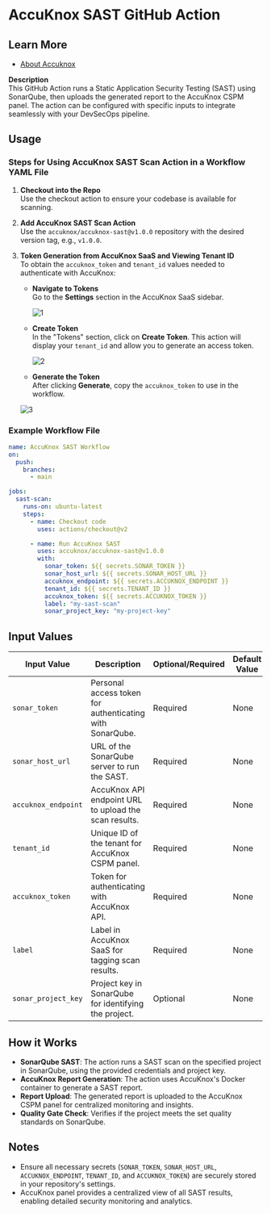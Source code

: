 # AccuKnox SAST GitHub Action

## Learn More

- [About Accuknox](https://www.accuknox.com/)

**Description**  
This GitHub Action runs a Static Application Security Testing (SAST) using SonarQube, then uploads the generated report to the AccuKnox CSPM panel. The action can be configured with specific inputs to integrate seamlessly with your DevSecOps pipeline.

## Usage

### Steps for Using AccuKnox SAST Scan Action in a Workflow YAML File

1. **Checkout into the Repo**  
   Use the checkout action to ensure your codebase is available for scanning.
   
2. **Add AccuKnox SAST Scan Action**  
   Use the `accuknox/accuknox-sast@v1.0.0` repository with the desired version tag, e.g., `v1.0.0`.

3. **Token Generation from AccuKnox SaaS and Viewing Tenant ID**  
   To obtain the `accuknox_token` and `tenant_id` values needed to authenticate with AccuKnox:
   
   - **Navigate to Tokens**  
     Go to the **Settings** section in the AccuKnox SaaS sidebar.

     ![1](https://github.com/udit-uniyal/container-scan-action/assets/115368361/8f4e188b-d9f3-4404-83af-134d5dc1417a)
   
   - **Create Token**  
     In the "Tokens" section, click on **Create Token**. This action will display your `tenant_id` and allow you to generate an access token.

     ![2](https://github.com/udit-uniyal/container-scan-action/assets/115368361/296bc611-acb8-4918-9d6b-3a8ec7733377)
   
   - **Generate the Token**  
     After clicking **Generate**, copy the `accuknox_token` to use in the workflow.

   ![3](https://github.com/udit-uniyal/container-scan-action/assets/115368361/16032af0-bcac-4787-8f2a-a3fa0edc6ec6)

### Example Workflow File

```yaml
name: AccuKnox SAST Workflow
on:
  push:
    branches:
      - main

jobs:
  sast-scan:
    runs-on: ubuntu-latest
    steps:
      - name: Checkout code
        uses: actions/checkout@v2

      - name: Run AccuKnox SAST
        uses: accuknox/accuknox-sast@v1.0.0
        with:
          sonar_token: ${{ secrets.SONAR_TOKEN }}
          sonar_host_url: ${{ secrets.SONAR_HOST_URL }}
          accuknox_endpoint: ${{ secrets.ACCUKNOX_ENDPOINT }}
          tenant_id: ${{ secrets.TENANT_ID }}
          accuknox_token: ${{ secrets.ACCUKNOX_TOKEN }}
          label: "my-sast-scan"
          sonar_project_key: "my-project-key"
```

## Input Values

| Input Value        | Description                                                | Optional/Required | Default Value |
|--------------------|------------------------------------------------------------|--------------------|---------------|
| `sonar_token`      | Personal access token for authenticating with SonarQube.   | Required          | None          |
| `sonar_host_url`   | URL of the SonarQube server to run the SAST.               | Required          | None          |
| `accuknox_endpoint`| AccuKnox API endpoint URL to upload the scan results.      | Required          | None          |
| `tenant_id`        | Unique ID of the tenant for AccuKnox CSPM panel.           | Required          | None          |
| `accuknox_token`   | Token for authenticating with AccuKnox API.                | Required          | None          |
| `label`            | Label in AccuKnox SaaS for tagging scan results.           | Required          | None          |
| `sonar_project_key`| Project key in SonarQube for identifying the project.      | Optional          | None          |

## How it Works

- **SonarQube SAST**: The action runs a SAST scan on the specified project in SonarQube, using the provided credentials and project key.
- **AccuKnox Report Generation**: The action uses AccuKnox's Docker container to generate a SAST report.
- **Report Upload**: The generated report is uploaded to the AccuKnox CSPM panel for centralized monitoring and insights.
- **Quality Gate Check**: Verifies if the project meets the set quality standards on SonarQube.

## Notes

- Ensure all necessary secrets (`SONAR_TOKEN`, `SONAR_HOST_URL`, `ACCUKNOX_ENDPOINT`, `TENANT_ID`, and `ACCUKNOX_TOKEN`) are securely stored in your repository's settings.
- AccuKnox panel provides a centralized view of all SAST results, enabling detailed security monitoring and analytics.
  
